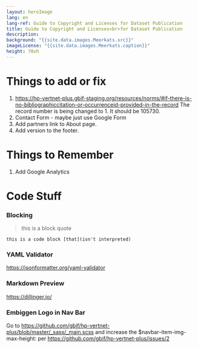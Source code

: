 ```yaml
--- 
layout: heroImage
lang: en
lang-ref: Guide to Copyright and Licenses for Dataset Publication
title: Guide to Copyright and Licenses<br>for Dataset Publication
description: 
background: "{{site.data.images.Meerkats.src}}"
imageLicense: "{{site.data.images.Meerkats.caption}}"
height: 70vh
---
```


# Things to add or fix
1. https://hp-vertnet-plus.gbif-staging.org/resources/norms/#if-there-is-no-bibliographiccitation-or-occurrenceid-provided-in-the-record  The record number is being changed to 1.  It should be 105730.
2. Contact Form - maybe just use Google Form
3. Add partners link to About page.
4.  Add version to the footer.


# Things to Remember
1. Add Google Analytics


# Code Stuff

### Blocking

> this is a block quote

```
this is a code block [that](isn't interpreted)
```

### YAML Validator
https://jsonformatter.org/yaml-validator

### Markdown Preview
https://dillinger.io/

### Embiggen Logo in Nav Bar
Go to https://github.com/gbif/hp-vertnet-plus/blob/master/_sass/_main.scss and increase the $navbar-item-img-max-height:  per https://github.com/gbif/hp-vertnet-plus/issues/2


